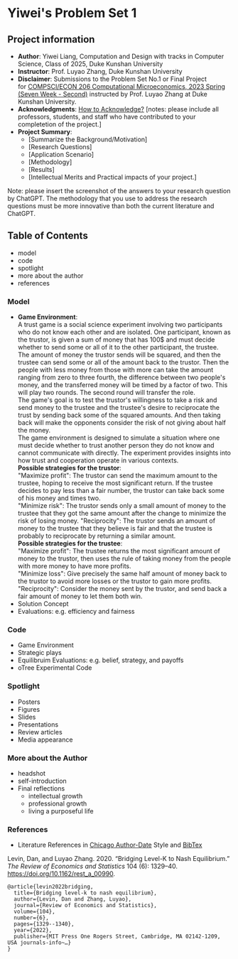 # Yiwei's Problem Set 1
## Project information
- **Author**: Yiwei Liang, Computation and Design with tracks in Computer Science, Class of 2025, Duke Kunshan University
- **Instructor**: Prof. Luyao Zhang, Duke Kunshan University
- **Disclaimer**: Submissions to the Problem Set No.1 or Final Project for [COMPSCI/ECON 206 Computational Microeconomics, 2023 Spring (Seven Week - Second)](https://ce.pubpub.org/) instructed by Prof. Luyao Zhang at Duke Kunshan University.
- **Acknowledgments**: [How to Acknowledge?](https://www.scribbr.co.uk/thesis-dissertation/acknowledgements/)
[notes: please include all professors, students, and staff who have contributed to your completetion of the project.]
- **Project Summary**: 
  - [Summarize the Background/Motivation]
  - [Research Questions]
  - [Application Scenario]
  - [Methodology]
  - [Results]
  - [Intellectual Merits and Practical impacts of your project.]
  
   
Note: please insert the screenshot of the answers to your research question by ChatGPT. The methodology that you use to address the research questions must be more innovative than both the current literature and ChatGPT. 

## Table of Contents

- model
- code
- spotlight
- more about the author
- references

### Model
- **Game Environment**:<br>
    A trust game is a social science experiment involving two participants who do not know each other and are isolated. One participant, known as the trustor, is given a sum of money that has 100$ and must decide whether to send some or all of it to the other participant, the trustee. The amount of money the trustor sends will be squared, and then the trustee can send some or all of the amount back to the trustor. Then the people with less money from those with more can take the amount ranging from zero to three fourth, the difference between two people's money, and the transferred money will be timed by a factor of two. This will play two rounds. The second round will transfer the role.<br>
    The game's goal is to test the trustor's willingness to take a risk and send money to the trustee and the trustee's desire to reciprocate the trust by sending back some of the squared amounts. And then taking back will make the opponents consider the risk of not giving about half the money.<br>
    The game environment is designed to simulate a situation where one must decide whether to trust another person they do not know and cannot communicate with directly. The experiment provides insights into how trust and cooperation operate in various contexts.<br>
**Possible strategies for the trustor**:<br>
"Maximize profit": The trustor can send the maximum amount to the trustee, hoping to receive the most significant return. If the trustee decides to pay less than a fair number, the trustor can take back some of his money and times two.<br>
"Minimize risk": The trustor sends only a small amount of money to the trustee that they got the same amount after the change to minimize the risk of losing money.
"Reciprocity": The trustor sends an amount of money to the trustee that they believe is fair and that the trustee is probably to reciprocate by returning a similar amount.<br>
**Possible strategies for the trustee**:<br>
"Maximize profit": The trustee returns the most significant amount of money to the trustor, then uses the rule of taking money from the people with more money to have more profits.<br>
"Minimize loss": Give precisely the same half amount of money back to the trustor to avoid more losses or the trustor to gain more profits.<br>
"Reciprocity": Consider the money sent by the trustor, and send back a fair amount of money to let them both win.<br>
- Solution Concept
- Evaluations: e.g. efficiency and fairness

### Code
- Game Environment
- Strategic plays
- Equilibruim Evaluations: e.g. belief, strategy, and payoffs
- oTree Experimental Code 


### Spotlight
- Posters
- Figures
- Slides
- Presentations
- Review articles
- Media appearance

### More about the Author
- headshot
- self-introduction
- Final reflections 
  - intellectual growth
  - professional growth
  - living a purposeful life

### References

- Literature References in [Chicago Author-Date](https://www.chicagomanualofstyle.org/tools_citationguide/citation-guide-2.html) Style and [BibTex](https://scholar.google.com/) 

Levin, Dan, and Luyao Zhang. 2020. “Bridging Level-K to Nash Equilibrium.” *The Review of Economics and Statistics* 104 (6): 1329–40. https://doi.org/10.1162/rest_a_00990.

```
@article{levin2022bridging,
  title={Bridging level-k to nash equilibrium},
  author={Levin, Dan and Zhang, Luyao},
  journal={Review of Economics and Statistics},
  volume={104},
  number={6},
  pages={1329--1340},
  year={2022},
  publisher={MIT Press One Rogers Street, Cambridge, MA 02142-1209, USA journals-info~…}
}
```


